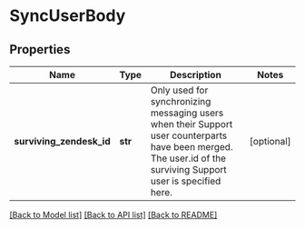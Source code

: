 # SyncUserBody

## Properties
Name | Type | Description | Notes
------------ | ------------- | ------------- | -------------
**surviving_zendesk_id** | **str** | Only used for synchronizing messaging users when their Support user counterparts have been merged. The user.id of the surviving Support user is specified here.   | [optional] 

[[Back to Model list]](../README.md#documentation-for-models) [[Back to API list]](../README.md#documentation-for-api-endpoints) [[Back to README]](../README.md)


